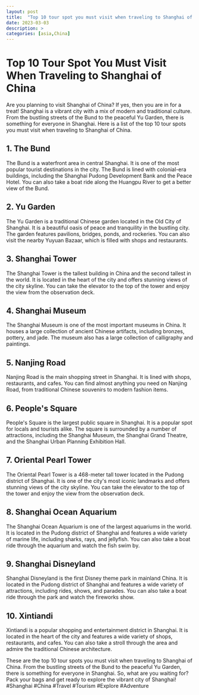 ```yaml
---
layout: post
title:  "Top 10 tour spot you must visit when traveling to Shanghai of China"
date: 2023-03-03
description: >
categories: [asia,China]
---
```


# Top 10 Tour Spot You Must Visit When Traveling to Shanghai of China

Are you planning to visit Shanghai of China? If yes, then you are in for a treat! Shanghai is a vibrant city with a mix of modern and traditional culture. From the bustling streets of the Bund to the peaceful Yu Garden, there is something for everyone in Shanghai. Here is a list of the top 10 tour spots you must visit when traveling to Shanghai of China.

## 1. The Bund

The Bund is a waterfront area in central Shanghai. It is one of the most popular tourist destinations in the city. The Bund is lined with colonial-era buildings, including the Shanghai Pudong Development Bank and the Peace Hotel. You can also take a boat ride along the Huangpu River to get a better view of the Bund.

## 2. Yu Garden

The Yu Garden is a traditional Chinese garden located in the Old City of Shanghai. It is a beautiful oasis of peace and tranquility in the bustling city. The garden features pavilions, bridges, ponds, and rockeries. You can also visit the nearby Yuyuan Bazaar, which is filled with shops and restaurants.

## 3. Shanghai Tower

The Shanghai Tower is the tallest building in China and the second tallest in the world. It is located in the heart of the city and offers stunning views of the city skyline. You can take the elevator to the top of the tower and enjoy the view from the observation deck.

## 4. Shanghai Museum

The Shanghai Museum is one of the most important museums in China. It houses a large collection of ancient Chinese artifacts, including bronzes, pottery, and jade. The museum also has a large collection of calligraphy and paintings.

## 5. Nanjing Road

Nanjing Road is the main shopping street in Shanghai. It is lined with shops, restaurants, and cafes. You can find almost anything you need on Nanjing Road, from traditional Chinese souvenirs to modern fashion items.

## 6. People's Square

People's Square is the largest public square in Shanghai. It is a popular spot for locals and tourists alike. The square is surrounded by a number of attractions, including the Shanghai Museum, the Shanghai Grand Theatre, and the Shanghai Urban Planning Exhibition Hall.

## 7. Oriental Pearl Tower

The Oriental Pearl Tower is a 468-meter tall tower located in the Pudong district of Shanghai. It is one of the city's most iconic landmarks and offers stunning views of the city skyline. You can take the elevator to the top of the tower and enjoy the view from the observation deck.

## 8. Shanghai Ocean Aquarium

The Shanghai Ocean Aquarium is one of the largest aquariums in the world. It is located in the Pudong district of Shanghai and features a wide variety of marine life, including sharks, rays, and jellyfish. You can also take a boat ride through the aquarium and watch the fish swim by.

## 9. Shanghai Disneyland

Shanghai Disneyland is the first Disney theme park in mainland China. It is located in the Pudong district of Shanghai and features a wide variety of attractions, including rides, shows, and parades. You can also take a boat ride through the park and watch the fireworks show.

## 10. Xintiandi

Xintiandi is a popular shopping and entertainment district in Shanghai. It is located in the heart of the city and features a wide variety of shops, restaurants, and cafes. You can also take a stroll through the area and admire the traditional Chinese architecture.

These are the top 10 tour spots you must visit when traveling to Shanghai of China. From the bustling streets of the Bund to the peaceful Yu Garden, there is something for everyone in Shanghai. So, what are you waiting for? Pack your bags and get ready to explore the vibrant city of Shanghai! #Shanghai #China #Travel #Tourism #Explore #Adventure